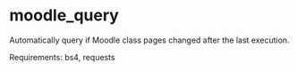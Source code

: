 # moodle_query
Automatically query if Moodle class pages changed after the last execution.

Requirements:
bs4, requests

